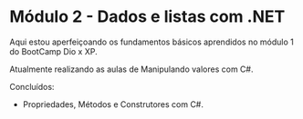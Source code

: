 # Módulo 2 - Dados e listas com .NET
Aqui estou aperfeiçoando os fundamentos básicos aprendidos no módulo 1 do BootCamp Dio x XP.

Atualmente realizando as aulas de Manipulando valores com C#.

Concluídos:
- Propriedades, Métodos e Construtores com C#.
